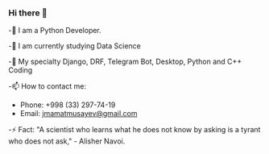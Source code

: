 ### Hi there 👋


-🔭 I am a Python Developer.

-🌱 I am currently studying Data Science

-💬 My specialty Django, DRF, Telegram Bot, Desktop, Python and C++ Coding

-📫 How to contact me:

  * Phone: +998 (33) 297-74-19
  * Email: jmamatmusayev@gmail.com 


-⚡ Fact: "A scientist who learns what he does not know by asking is a tyrant who does not ask," - Alisher Navoi.
